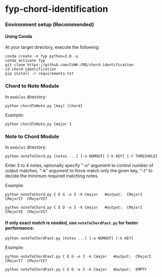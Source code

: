 # fyp-chord-identification

### Environment setup (Recommended)

#### Using Conda
At your target directory, execute the following:   
```
conda create -n fyp python=3.8 -y
conda activate fyp
git clone https://github.com/CUHK-CMD/chord-identification
cd chord-identification
pip install -r requirements.txt
```

### Chord to Note Module
In `modules` directory:  
```
python chordToNote.py [key] [chord]
```  
Example:   
```
python chordToNote.py Cmajor I
```

### Note to Chord Module
In `modules` directory:  
```
python noteToChord.py [notes ...] [-o NUMOUT] [-k KEY] [-t THRESHOLD]
```  
Enter 3 to 4 notes, optionally specify "-o" argument to control number of output matches, "-k" argument to force match only the given key, "-t" to decide the minimum required matching notes.

Example:   
```
python noteToChord.py C E G -o 3 -k Cmajor   #output:  CMajorI  CMajorI7  CMajorVI7
```

```
python noteToChord.py C E D -o 3 -k Cmajor   #output:  CMajorI  CMajorVI  CMajorVI7
```

#### If only exact match is needed, use `noteToChordFast.py` for faster performance:  
```
python noteToChordFast.py [notes ...] [-o NUMOUT] [-k KEY]
```
Example:
```
python noteToChordFast.py C E G -o 3 -k Cmajor   #output:  CMajorI  CMajorI7  CMajorVI7
```

```
python noteToChordFast.py C E D -o 3 -k Cmajor   #output:  EMPTY
```
